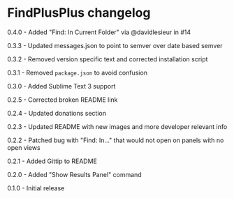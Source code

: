 # FindPlusPlus changelog
0.4.0 - Added "Find: In Current Folder" via @davidlesieur in #14

0.3.3 - Updated messages.json to point to semver over date based semver

0.3.2 - Removed version specific text and corrected installation script

0.3.1 - Removed `package.json` to avoid confusion

0.3.0 - Added Sublime Text 3 support

0.2.5 - Corrected broken README link

0.2.4 - Updated donations section

0.2.3 - Updated README with new images and more developer relevant info

0.2.2 - Patched bug with "Find: In..." that would not open on panels with no open views

0.2.1 - Added Gittip to README

0.2.0 - Added "Show Results Panel" command

0.1.0 - Initial release
